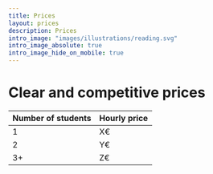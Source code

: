 ```yaml
---
title: Prices
layout: prices
description: Prices
intro_image: "images/illustrations/reading.svg"
intro_image_absolute: true
intro_image_hide_on_mobile: true
---
```


# Clear and competitive prices


| Number of students | Hourly price |
| ----------- | --------- |
| 1    | X€
| 2           | Y€      |
| 3+           | Z€      |
